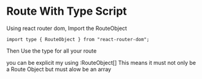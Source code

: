 # Route With Type Script
Using react router dom, Import the RouteObject
```
import type { RouteObject } from "react-router-dom";
```

Then Use the type for all your route 

you can be explicit my using :RouteObject[]
This means it must not only be a Route Object but must alow be an array
